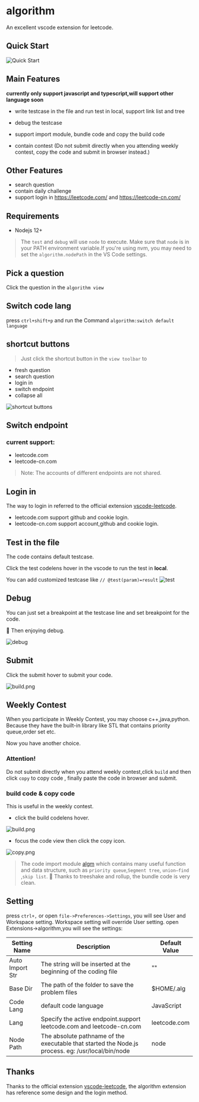 # algorithm

An excellent vscode extension for leetcode.

## Quick Start

![Quick Start](./images/debug.gif)

## Main Features

**currently only support javascript and typescript,will support other language soon**

- write testcase in the file and run test in local, support link list and tree

- debug the testcase

- support import module, bundle code and copy the build code

- contain contest (Do not submit directly when you attending weekly contest,
  copy the code and submit in browser instead.)

## Other Features

- search question
- contain daily challenge
- support login in https://leetcode.com/ and https://leetcode-cn.com/

## Requirements

- Nodejs 12+

> The `test` and `debug` will use `node` to execute.
> Make sure that `node` is in your PATH environment variable.If you're using nvm, you may need to set the `algorithm.nodePath` in the VS Code settings.

## Pick a question

Click the question in the `algorithm view`

## Switch code lang

press `ctrl+shift+p` and run the Command `algorithm:switch default language`

## shortcut buttons

> Just click the shortcut button in the `view toolbar` to

- fresh question
- search question
- login in
- switch endpoint
- collapse all

![shortcut buttons](./images/shortcut.png)

## Switch endpoint

### current support:

- leetcode.com
- leetcode-cn.com

> Note: The accounts of different endpoints are not shared.

## Login in

The way to login in referred to the official extension [vscode-leetcode](https://github.com/LeetCode-OpenSource/vscode-leetcode).

- leetcode.com support github and cookie login.
- leetcode-cn.com support account,github and cookie login.

## Test in the file

The code contains default testcase.

Click the test codelens hover in the vscode to run the test in **local**.

You can add customized testcase like `// @test(param)=result`
![test](./images/test.png)

## Debug

You can just set a breakpoint at the testcase line and set breakpoint for the code.

:tada: Then enjoying debug.

![debug](./images/debug.png)

## Submit

Click the submit hover to submit your code.

![build.png](./images/build.png)

## Weekly Contest

When you participate in Weekly Contest, you may choose c++,java,python. Because they have the built-in library like STL that contains priority queue,order set etc.

Now you have another choice.

### **Attention!**

Do not submit directly when you attend weekly contest,click `build` and then
click `copy` to copy code , finally paste the code in browser and submit.

### build code & copy code

This is useful in the weekly contest.

- click the build codelens hover.

![build.png](./images/build.png)

- focus the code view then click the copy icon.

![copy.png](./images/copy.png)

> The code import module [algm](https://github.com/supperchong/algm) which contains many useful function and data structure, such as `priority queue`,`Segment tree`, `union–find` ,`skip list`. :rocket: Thanks to treeshake and rollup, the bundle code is very clean.

## Setting

press `ctrl+,` or open `file->Preferences->Settings`, you will see User and Workspace setting. Workspace setting will override User setting.
open Extensions->algorithm,you will see the settings:

| Setting Name    | Description                                                                                       | Default Value |
| --------------- | ------------------------------------------------------------------------------------------------- | ------------- |
| Auto Import Str | The string will be inserted at the beginning of the coding file                                   | ""            |
| Base Dir        | The path of the folder to save the problem files                                                  | $HOME/.alg    |
| Code Lang       | default code language                                                                             | JavaScript    |
| Lang            | Specify the active endpoint.support leetcode.com and leetcode-cn.com                              | leetcode.com  |
| Node Path       | The absolute pathname of the executable that started the Node.js process. eg: /usr/local/bin/node | node          |

## Thanks

Thanks to the official extension [vscode-leetcode](https://github.com/LeetCode-OpenSource/vscode-leetcode), the algorithm extension
has reference some design and the login method.

